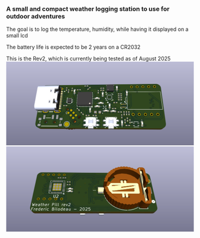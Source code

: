 ### A small and compact weather logging station to use for outdoor adventures

The goal is to log the temperature, humidity, while having it displayed on a small lcd 

The battery life is expected to be 2 years on a CR2032

This is the Rev2, which is currently being tested as of August 2025
![alt text](image.png)
![alt text](image-1.png)